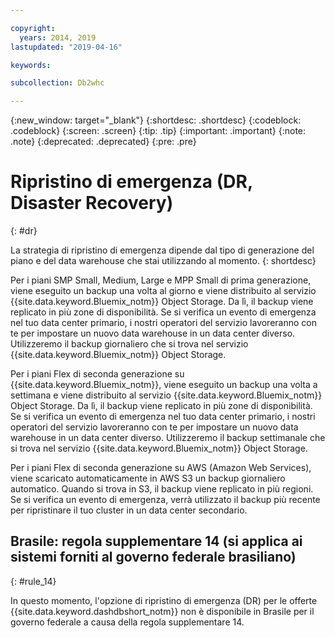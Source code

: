 ```yaml
---

copyright:
  years: 2014, 2019
lastupdated: "2019-04-16"

keywords:

subcollection: Db2whc

---
```


<!-- Attribute definitions --> 
{:new_window: target="_blank"}
{:shortdesc: .shortdesc}
{:codeblock: .codeblock}
{:screen: .screen}
{:tip: .tip}
{:important: .important}
{:note: .note}
{:deprecated: .deprecated}
{:pre: .pre}

# Ripristino di emergenza (DR, Disaster Recovery)
{: #dr}

<!-- If your data warehouse instance is deployed in a data center that suffers a significant data center outage with an expected downtime of more than 8 hours, you will be sent a request to allow service operators to fail over your instance to another data center before disaster recovery actions can begin.
{: shortdesc}

A Db2 backup of your database is done every day, except for the Flex plan where a Db2 backup is done every 7 days and a snapshot backup is done daily. Daily backups are stored in the IBM Cloud Object Storage service from which it is replicated to multiple availability zones. If something should happen to your primary data center, our service operators will work with you to stand up your recovered database in a secondary data center. -->

La strategia di ripristino di emergenza dipende dal tipo di generazione del piano e del data warehouse che stai utilizzando al momento.
{: shortdesc}

Per i piani SMP Small, Medium, Large e MPP Small di prima generazione, viene eseguito un backup una volta al giorno e viene distribuito al servizio {{site.data.keyword.Bluemix_notm}} Object Storage. Da lì, il backup viene replicato in più zone di disponibilità. Se si verifica un evento di emergenza nel tuo data center primario, i nostri operatori del servizio lavoreranno con te per impostare un nuovo data warehouse in un data center diverso. Utilizzeremo il backup giornaliero che si trova nel servizio {{site.data.keyword.Bluemix_notm}} Object Storage. 

Per i piani Flex di seconda generazione su {{site.data.keyword.Bluemix_notm}}, viene eseguito un backup una volta a settimana e viene distribuito al servizio {{site.data.keyword.Bluemix_notm}} Object Storage. Da lì, il backup viene replicato in più zone di disponibilità. Se si verifica un evento di emergenza nel tuo data center primario, i nostri operatori del servizio lavoreranno con te per impostare un nuovo data warehouse in un data center diverso. Utilizzeremo il backup settimanale che si trova nel servizio {{site.data.keyword.Bluemix_notm}} Object Storage.

Per i piani Flex di seconda generazione su AWS (Amazon Web Services), viene scaricato automaticamente in AWS S3 un backup giornaliero automatico. Quando si trova in S3, il backup viene replicato in più regioni. Se si verifica un evento di emergenza, verrà utilizzato il backup più recente per ripristinare il tuo cluster in un data center secondario. 

## **Brasile: regola supplementare 14** (si applica ai sistemi forniti al governo federale brasiliano)
{: #rule_14}

In questo momento, l'opzione di ripristino di emergenza (DR) per le offerte {{site.data.keyword.dashdbshort_notm}} non è disponibile in Brasile per il governo federale a causa della regola supplementare 14. 

